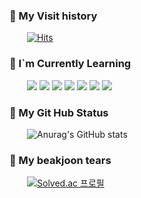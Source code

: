 ### 🖤 My Visit history
  [![Hits](https://hits.seeyoufarm.com/api/count/incr/badge.svg?url=https%3A%2F%2Fgithub.com%2Feasygap&count_bg=%2389CFF3&title_bg=%2300A9FF&icon=&icon_color=%23E7E7E7&title=방문&edge_flat=false)](https://hits.seeyoufarm.com)

### 🖤 I`m Currently Learning
  <img src="https://img.shields.io/badge/-Java-344CB7?style=flat-plastic&logo=eclipseide&logoColor=white"/></a>
<img src="https://img.shields.io/badge/-Javascript-F7DF1E?style=flat-plastic&logo=Javascript&logoColor=white"/></a>
<img src="https://img.shields.io/badge/-Bootstrap-7952B3?style=flat-plastic&logo=bootstrap&logoColor=white"/></a>
<img src="https://img.shields.io/badge/-Python-3776AB?style=flat-plastic&logo=python&logoColor=white"/></a>
<img src="https://img.shields.io/badge/-Oracle-F80000?style=flat-plastic&logo=oracle&logoColor=white"/></a>
<img src="https://img.shields.io/badge/-Spring-6DB33F?style=flat-plastic&logo=spring&logoColor=white"/></a>
<img src="https://img.shields.io/badge/-Tensorflow-FF6F00?style=flat-plastic&logo=tensorflow&logoColor=white"/></a>

### 🖤 My Git Hub Status 
  ![Anurag's GitHub stats](https://github-readme-stats.vercel.app/api?username=easygap&show_icons=true&theme=tokyonight)
### 🖤 My beakjoon tears
  [![Solved.ac
프로필](http://mazassumnida.wtf/api/v2/generate_badge?boj=dlwnstndlwld)](https://solved.ac/dlwnstndlwld)



<!--
**easygap/easygap** is a ✨ _special_ ✨ repository because its `README.md` (this file) appears on your GitHub profile.

Here are some ideas to get you started:

- 🔭 I’m currently working on ...
- 🌱 I’m currently learning ...
- 👯 I’m looking to collaborate on ...
- 🤔 I’m looking for help with ...
- 💬 Ask me about ...
- 📫 How to reach me: ...
- 😄 Pronouns: ...
- ⚡ Fun fact: ...
-->
